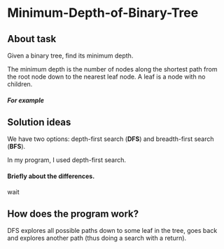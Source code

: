 # Minimum-Depth-of-Binary-Tree

## About task
Given a binary tree, find its minimum depth.

The minimum depth is the number of nodes along the shortest path from the root node down to the nearest leaf node.
 A leaf is a node with no children.

##### For example

## Solution ideas
We have two options: depth-first search (**DFS**) and breadth-first search (**BFS**).

In my program, I used depth-first search.
#### Briefly about the differences.
wait

## How does the program work?
DFS explores all possible paths down to some leaf in the tree, goes back and explores another path (thus doing a search with a return). 

